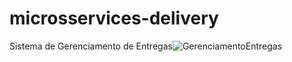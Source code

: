 # microsservices-delivery
Sistema de Gerenciamento de Entregas![GerenciamentoEntregas](https://user-images.githubusercontent.com/54695088/232644602-541f2ecc-003c-4194-9230-4fd6498ca10b.jpg)
